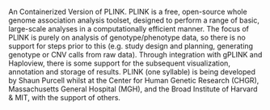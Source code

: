 An Containerized Version of PLINK.
PLINK is a free, open-source whole genome association analysis toolset, designed to perform a range of basic, large-scale analyses in a computationally efficient manner.
The focus of PLINK is purely on analysis of genotype/phenotype data, so there is no support for steps prior to this (e.g. study design and planning, generating genotype or CNV calls from raw data). Through integration with gPLINK and Haploview, there is some support for the subsequent visualization, annotation and storage of results.
PLINK (one syllable) is being developed by Shaun Purcell whilst at the Center for Human Genetic Research (CHGR), Massachusetts General Hospital (MGH), and the Broad Institute of Harvard & MIT, with the support of others. 
